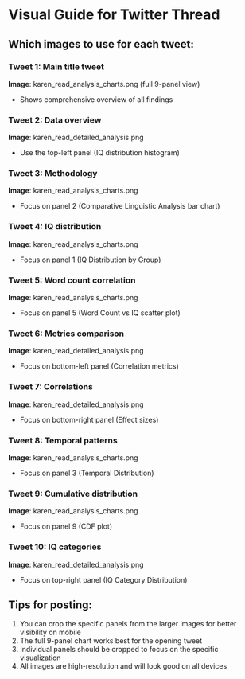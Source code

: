 # Visual Guide for Twitter Thread

## Which images to use for each tweet:

### Tweet 1: Main title tweet
**Image**: karen_read_analysis_charts.png (full 9-panel view)
- Shows comprehensive overview of all findings

### Tweet 2: Data overview
**Image**: karen_read_detailed_analysis.png
- Use the top-left panel (IQ distribution histogram)

### Tweet 3: Methodology
**Image**: karen_read_analysis_charts.png
- Focus on panel 2 (Comparative Linguistic Analysis bar chart)

### Tweet 4: IQ distribution
**Image**: karen_read_analysis_charts.png
- Focus on panel 1 (IQ Distribution by Group)

### Tweet 5: Word count correlation
**Image**: karen_read_analysis_charts.png
- Focus on panel 5 (Word Count vs IQ scatter plot)

### Tweet 6: Metrics comparison
**Image**: karen_read_detailed_analysis.png
- Focus on bottom-left panel (Correlation metrics)

### Tweet 7: Correlations
**Image**: karen_read_detailed_analysis.png
- Focus on bottom-right panel (Effect sizes)

### Tweet 8: Temporal patterns
**Image**: karen_read_analysis_charts.png
- Focus on panel 3 (Temporal Distribution)

### Tweet 9: Cumulative distribution
**Image**: karen_read_analysis_charts.png
- Focus on panel 9 (CDF plot)

### Tweet 10: IQ categories
**Image**: karen_read_detailed_analysis.png
- Focus on top-right panel (IQ Category Distribution)

## Tips for posting:

1. You can crop the specific panels from the larger images for better visibility on mobile
2. The full 9-panel chart works best for the opening tweet
3. Individual panels should be cropped to focus on the specific visualization
4. All images are high-resolution and will look good on all devices